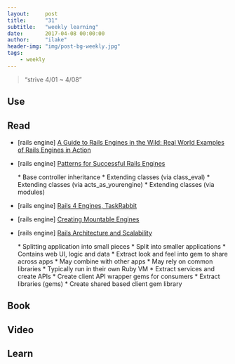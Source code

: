 ```yaml
---
layout:     post
title:      "31"
subtitle:   "weekly learning"
date:       2017-04-08 00:00:00
author:     "ilake"
header-img: "img/post-bg-weekly.jpg"
tags:
    - weekly
---
```

> “strive 4/01 ~ 4/08”

## Use

## Read

* <p>[rails engine] <a href="https://www.toptal.com/ruby-on-rails/rails-engines-in-the-wild-real-world-examples-of-rails-engines-in-action">A Guide to Rails Engines in the Wild: Real World Examples of Rails Engines in Action</a></p>

* <p>[rails engine] <a href="https://medium.com/ruby-on-rails/patterns-for-successful-rails-engines-a7dae3db6921">Patterns for Successful Rails Engines</a></p>
  * Base controller inheritance
  * Extending classes (via class_eval)
  * Extending classes (via acts_as_yourengine)
  * Extending classes (via modules)

* <p>[rails engine] <a href="https://github.com/taskrabbit/rails_engines_example">Rails 4 Engines, TaskRabbit</a></p>

* <p>[rails engine] <a href="https://speakerdeck.com/peakpg/creating-mountable-engines">Creating Mountable Engines</a></p>

* <p>[rails engine] <a href="http://halyph.com/blog/2015/04/04/rails-architecture-and-scalability-issues.html">Rails Architecture and Scalability</a></p>
  * Splitting application into small pieces
    * Split into smaller applications
      * Contains web UI, logic and data
        * Extract look and feel into gem to share across apps
      * May combine with other apps
      * May rely on common libraries
      * Typically run in their own Ruby VM
    * Extract services and create APIs
      * Create client API wrapper gems for consumers
    * Extract libraries (gems)
      * Create shared based client gem library

## Book

## Video

## Learn

